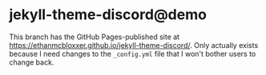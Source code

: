 # jekyll-theme-discord@demo
This branch has the GitHub Pages-published site at https://ethanmcbloxxer.github.io/jekyll-theme-discord/. Only actually exists because I need changes to the `_config.yml` file that I won't bother users to change back.
